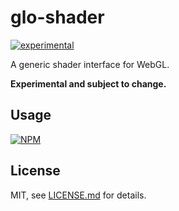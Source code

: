 # glo-shader

[![experimental](http://badges.github.io/stability-badges/dist/experimental.svg)](http://github.com/badges/stability-badges)

A generic shader interface for WebGL.

**Experimental and subject to change.**

## Usage

[![NPM](https://nodei.co/npm/glo-shader.png)](https://www.npmjs.com/package/glo-shader)

## License

MIT, see [LICENSE.md](http://github.com/mattdesl/glo-shader/blob/master/LICENSE.md) for details.

